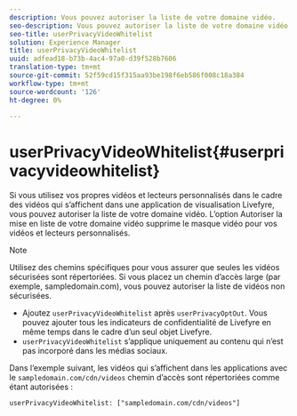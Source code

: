 ```yaml
---
description: Vous pouvez autoriser la liste de votre domaine vidéo.
seo-description: Vous pouvez autoriser la liste de votre domaine vidéo.
seo-title: userPrivacyVideoWhitelist
solution: Experience Manager
title: userPrivacyVideoWhitelist
uuid: adfead18-b73b-4ac4-97a0-d39f528b7606
translation-type: tm+mt
source-git-commit: 52f59cd15f315aa93be198f6eb586f008c18a384
workflow-type: tm+mt
source-wordcount: '126'
ht-degree: 0%

---
```



# userPrivacyVideoWhitelist{#userprivacyvideowhitelist}

Si vous utilisez vos propres vidéos et lecteurs personnalisés dans le cadre des vidéos qui s’affichent dans une application de visualisation Livefyre, vous pouvez autoriser la liste de votre domaine vidéo. L’option Autoriser la mise en liste de votre domaine vidéo supprime le masque vidéo pour vos vidéos et lecteurs personnalisés.

>[!NOTE]
>
>Utilisez des chemins spécifiques pour vous assurer que seules les vidéos sécurisées sont répertoriées. Si vous placez un chemin d’accès large (par exemple, sampledomain.com), vous pouvez autoriser la liste de vidéos non sécurisées.

* Ajoutez `userPrivacyVideoWhitelist` après `userPrivacyOptOut`. Vous pouvez ajouter tous les indicateurs de confidentialité de Livefyre en même temps dans le cadre d’un seul objet Livefyre.
* `userPrivacyVideoWhitelist` s’applique uniquement au contenu qui n’est pas incorporé dans les médias sociaux.

Dans l’exemple suivant, les vidéos qui s’affichent dans les applications avec le `sampledomain.com/cdn/videos` chemin d’accès sont répertoriées comme étant autorisées :

```
userPrivacyVideoWhitelist: ["sampledomain.com/cdn/videos"]
```
